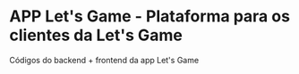 # APP Let's Game - Plataforma para os clientes da Let's Game

Códigos do backend + frontend da app Let's Game